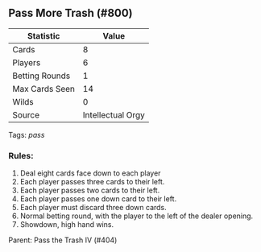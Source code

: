 ## Pass More Trash (#800)

|Statistic|Value|
|---------|-----|
|Cards|8|
|Players|6|
|Betting Rounds|1|
|Max Cards Seen|14|
|Wilds|0|
|Source|Intellectual Orgy|
Tags: *pass*
### Rules:
1. Deal eight cards face down to each player
2. Each player passes three cards to their left.
3. Each player passes two cards to their left.
4. Each player passes one down card to their left.
5. Each player must discard three down cards.
6. Normal betting round, with the player to the left of the dealer opening.
7. Showdown, high hand wins.

Parent: Pass the Trash IV (#404)


